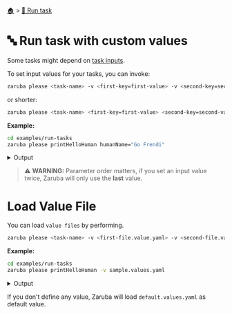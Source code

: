 <!--startTocHeader-->
[🏠](../README.md) > [🏃 Run task](README.md)
# 🔤 Run task with custom values
<!--endTocHeader-->

Some tasks might depend on [task inputs](../core-concepts/task/task-inputs.md).

To set input values for your tasks, you can invoke:

```bash
zaruba please <task-name> -v <first-key=first-value> -v <second-key=second-value>
```

or shorter:


```bash
zaruba please <task-name> <first-key=first-value> <second-key=second-value>
```

__Example:__

<!--startCode-->
```bash
cd examples/run-tasks
zaruba please printHelloHuman humanName="Go Frendi"
```
 
<details>
<summary>Output</summary>
 
```````
💀 🔎 Job Starting...
         Elapsed Time: 1.396µs
         Current Time: 08:13:55
💀 🏁 Run 🍏 'printHelloHuman' command on /home/gofrendi/zaruba/docs/examples/run-tasks
💀    🚀 printHelloHuman      🍏 08:13:55.976 hello Go Frendi
💀 🎉 Successfully running 🍏 'printHelloHuman' command
💀 🔎 Job Running...
         Elapsed Time: 104.267204ms
         Current Time: 08:13:56
💀 🎉 🎉🎉🎉🎉🎉🎉🎉🎉🎉🎉🎉
💀 🎉 Job Complete!!! 🎉🎉🎉
💀 🔥 Terminating
💀 🔎 Job Ended...
         Elapsed Time: 215.863451ms
         Current Time: 08:13:56
zaruba please printHelloHuman  -v 'humanName=Go Frendi'
```````
</details>
<!--endCode-->

> ⚠️ __WARNING:__ Parameter order matters, if you set an input value twice, Zaruba will only use the __last__ value.

# Load Value File

You can load `value files` by performing.

```bash
zaruba please <task-name> -v <first-file.value.yaml> -v <second-file.value.yaml>
```

__Example:__

<!--startCode-->
```bash
cd examples/run-tasks
zaruba please printHelloHuman -v sample.values.yaml
```
 
<details>
<summary>Output</summary>
 
```````
💀 🔎 Job Starting...
         Elapsed Time: 1.855µs
         Current Time: 08:13:56
💀 🏁 Run 🍏 'printHelloHuman' command on /home/gofrendi/zaruba/docs/examples/run-tasks
💀    🚀 printHelloHuman      🍏 08:13:56.434 hello Avogadro
💀 🎉 Successfully running 🍏 'printHelloHuman' command
💀 🔎 Job Running...
         Elapsed Time: 102.726417ms
         Current Time: 08:13:56
💀 🎉 🎉🎉🎉🎉🎉🎉🎉🎉🎉🎉🎉
💀 🎉 Job Complete!!! 🎉🎉🎉
💀 🔥 Terminating
💀 🔎 Job Ended...
         Elapsed Time: 213.129766ms
         Current Time: 08:13:56
zaruba please printHelloHuman  -v 'sample.values.yaml'
```````
</details>
<!--endCode-->

If you don't define any value, Zaruba will load `default.values.yaml` as default value.

<!--startTocSubTopic-->
<!--endTocSubTopic-->